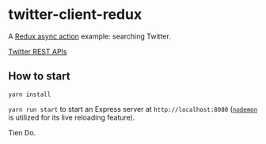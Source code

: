 # twitter-client-redux
A [Redux async action](http://redux.js.org/docs/advanced/AsyncActions.html) example: searching Twitter.

[Twitter REST APIs](https://dev.twitter.com/rest/public)

## How to start

`yarn install`

`yarn run start` to start an Express server at `http://localhost:8080` ([`nodemon`](https://github.com/remy/nodemon) is utilized for its live reloading feature).

Tien Do.
